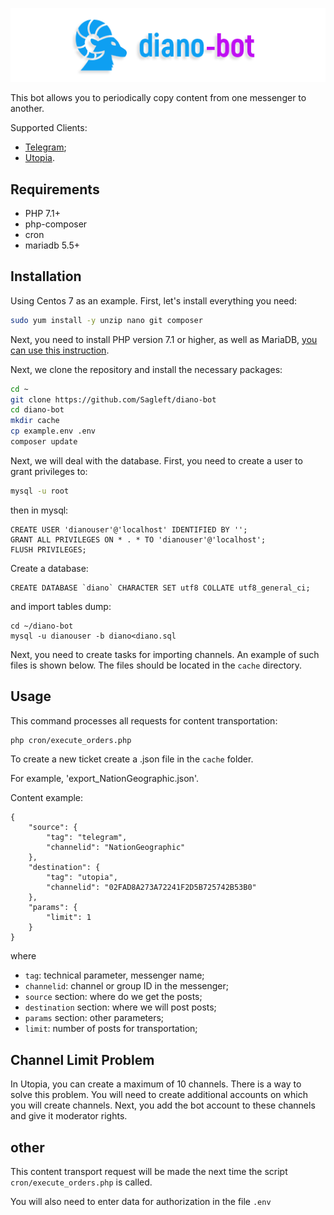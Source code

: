 
![logo](https://github.com/Sagleft/diano-bot/raw/master/logo.png)

This bot allows you to periodically copy content from one messenger to another.

Supported Clients:

* [Telegram](https://telegram.org/);
* [Utopia](https://u.is/).

## Requirements

* PHP 7.1+
* php-composer
* cron
* mariadb 5.5+

## Installation

Using Centos 7 as an example. First, let's install everything you need:

```bash
sudo yum install -y unzip nano git composer
```

Next, you need to install PHP version 7.1 or higher, as well as MariaDB, [you can use this instruction](https://github.com/Sagleft/install-lamp/blob/master/centos7_lamp.sh).

Next, we clone the repository and install the necessary packages:

```bash
cd ~
git clone https://github.com/Sagleft/diano-bot
cd diano-bot
mkdir cache
cp example.env .env
composer update
```



Next, we will deal with the database. First, you need to create a user to grant privileges to:

```bash
mysql -u root
```

then in mysql:

```
CREATE USER 'dianouser'@'localhost' IDENTIFIED BY '';
GRANT ALL PRIVILEGES ON * . * TO 'dianouser'@'localhost';
FLUSH PRIVILEGES;
```

Create a database:

```
CREATE DATABASE `diano` CHARACTER SET utf8 COLLATE utf8_general_ci;
```

and import tables dump:

```
cd ~/diano-bot
mysql -u dianouser -b diano<diano.sql
```

Next, you need to create tasks for importing channels. An example of such files is shown below. The files should be located in the `cache` directory.

## Usage

This command processes all requests for content transportation:

```bash
php cron/execute_orders.php
```

To create a new ticket create a .json file in the `cache` folder.

For example, 'export_NationGeographic.json'.

Content example:

```
{
	"source": {
		"tag": "telegram",
		"channelid": "NationGeographic"
	},
	"destination": {
		"tag": "utopia",
		"channelid": "02FAD8A273A72241F2D5B725742B53B0"
	},
	"params": {
		"limit": 1
	}
}
```

where
* `tag`: technical parameter, messenger name;
* `channelid`: channel or group ID in the messenger;
* `source` section: where do we get the posts;
* `destination` section: where we will post posts;
* `params` section: other parameters;
* `limit`: number of posts for transportation;

## Channel Limit Problem

In Utopia, you can create a maximum of 10 channels. There is a way to solve this problem. You will need to create additional accounts on which you will create channels. Next, you add the bot account to these channels and give it moderator rights.

## other

This content transport request will be made the next time the script `cron/execute_orders.php` is called.

You will also need to enter data for authorization in the file `.env`
